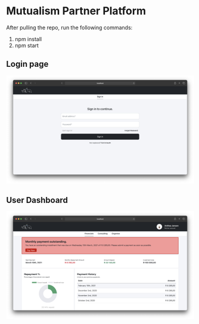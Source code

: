 # Mutualism Partner Platform 

After pulling the repo, run the following commands:
1.	 npm install
2.	npm start


## Login page

![Alt text](readme_assets/login.png?raw=true "Login screen")

## User Dashboard
![Alt text](readme_assets/dashboard.png?raw=true "User is presented with dashboard when signed in")

